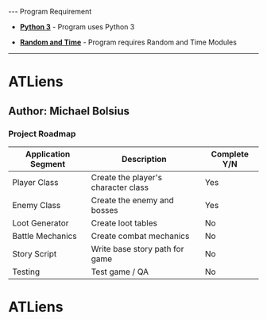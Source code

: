 --- Program Requirement

- __[Python 3](https://www.python.org/download/releases/3.0/)__ -
Program uses Python 3

- __[Random and Time](https://github.com/nodeca/babelfish/)__ - Program
requires Random and Time Modules


---

# ATLiens

## Author: Michael Bolsius

### Project Roadmap

| Application Segment |          Description          | Complete Y/N |
| ------------------- | ------------------------------| ------------ |
| Player Class        | Create the player's character class    | Yes |
| Enemy Class         | Create the enemy and bosses            | Yes |
| Loot Generator      | Create loot tables                     | No  |
| Battle Mechanics    | Create combat mechanics                | No  |
| Story Script        | Write base story path for game         | No  |
| Testing             | Test game / QA                         | No  |


# ATLiens